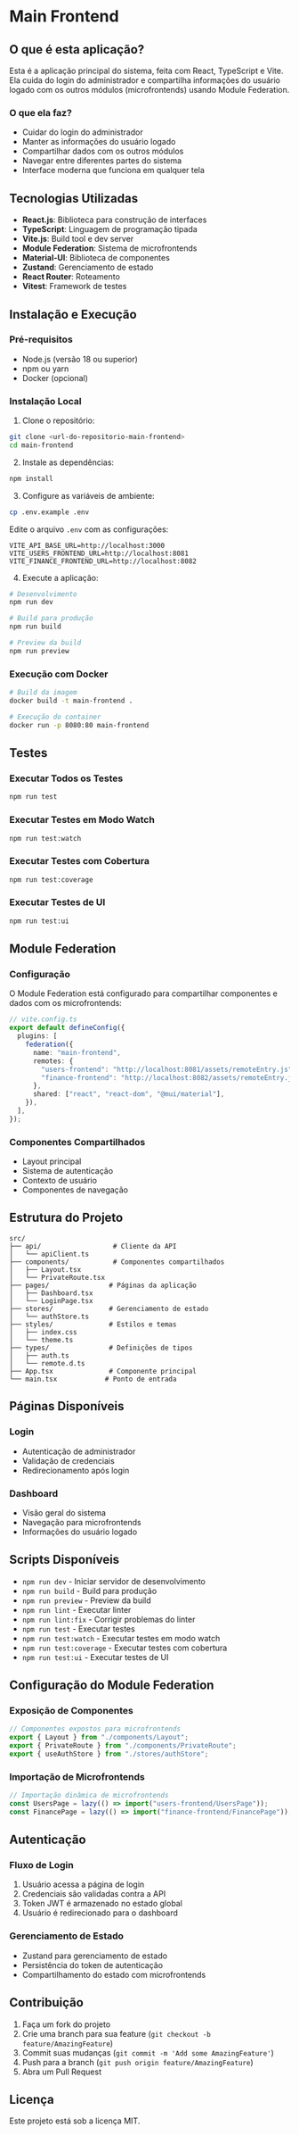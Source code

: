 # Main Frontend

## O que é esta aplicação?

Esta é a aplicação principal do sistema, feita com React, TypeScript e Vite. Ela cuida do login do administrador e compartilha informações do usuário logado com os outros módulos (microfrontends) usando Module Federation.

### O que ela faz?

- Cuidar do login do administrador
- Manter as informações do usuário logado
- Compartilhar dados com os outros módulos
- Navegar entre diferentes partes do sistema
- Interface moderna que funciona em qualquer tela

## Tecnologias Utilizadas

- **React.js**: Biblioteca para construção de interfaces
- **TypeScript**: Linguagem de programação tipada
- **Vite.js**: Build tool e dev server
- **Module Federation**: Sistema de microfrontends
- **Material-UI**: Biblioteca de componentes
- **Zustand**: Gerenciamento de estado
- **React Router**: Roteamento
- **Vitest**: Framework de testes

## Instalação e Execução

### Pré-requisitos

- Node.js (versão 18 ou superior)
- npm ou yarn
- Docker (opcional)

### Instalação Local

1. Clone o repositório:

```bash
git clone <url-do-repositorio-main-frontend>
cd main-frontend
```

2. Instale as dependências:

```bash
npm install
```

3. Configure as variáveis de ambiente:

```bash
cp .env.example .env
```

Edite o arquivo `.env` com as configurações:

```env
VITE_API_BASE_URL=http://localhost:3000
VITE_USERS_FRONTEND_URL=http://localhost:8081
VITE_FINANCE_FRONTEND_URL=http://localhost:8082
```

4. Execute a aplicação:

```bash
# Desenvolvimento
npm run dev

# Build para produção
npm run build

# Preview da build
npm run preview
```

### Execução com Docker

```bash
# Build da imagem
docker build -t main-frontend .

# Execução do container
docker run -p 8080:80 main-frontend
```

## Testes

### Executar Todos os Testes

```bash
npm run test
```

### Executar Testes em Modo Watch

```bash
npm run test:watch
```

### Executar Testes com Cobertura

```bash
npm run test:coverage
```

### Executar Testes de UI

```bash
npm run test:ui
```

## Module Federation

### Configuração

O Module Federation está configurado para compartilhar componentes e dados com os microfrontends:

```typescript
// vite.config.ts
export default defineConfig({
  plugins: [
    federation({
      name: "main-frontend",
      remotes: {
        "users-frontend": "http://localhost:8081/assets/remoteEntry.js",
        "finance-frontend": "http://localhost:8082/assets/remoteEntry.js",
      },
      shared: ["react", "react-dom", "@mui/material"],
    }),
  ],
});
```

### Componentes Compartilhados

- Layout principal
- Sistema de autenticação
- Contexto de usuário
- Componentes de navegação

## Estrutura do Projeto

```
src/
├── api/                  # Cliente da API
│   └── apiClient.ts
├── components/           # Componentes compartilhados
│   ├── Layout.tsx
│   └── PrivateRoute.tsx
├── pages/               # Páginas da aplicação
│   ├── Dashboard.tsx
│   └── LoginPage.tsx
├── stores/              # Gerenciamento de estado
│   └── authStore.ts
├── styles/              # Estilos e temas
│   ├── index.css
│   └── theme.ts
├── types/               # Definições de tipos
│   ├── auth.ts
│   └── remote.d.ts
├── App.tsx              # Componente principal
└── main.tsx            # Ponto de entrada
```

## Páginas Disponíveis

### Login

- Autenticação de administrador
- Validação de credenciais
- Redirecionamento após login

### Dashboard

- Visão geral do sistema
- Navegação para microfrontends
- Informações do usuário logado

## Scripts Disponíveis

- `npm run dev` - Iniciar servidor de desenvolvimento
- `npm run build` - Build para produção
- `npm run preview` - Preview da build
- `npm run lint` - Executar linter
- `npm run lint:fix` - Corrigir problemas do linter
- `npm run test` - Executar testes
- `npm run test:watch` - Executar testes em modo watch
- `npm run test:coverage` - Executar testes com cobertura
- `npm run test:ui` - Executar testes de UI

## Configuração do Module Federation

### Exposição de Componentes

```typescript
// Componentes expostos para microfrontends
export { Layout } from "./components/Layout";
export { PrivateRoute } from "./components/PrivateRoute";
export { useAuthStore } from "./stores/authStore";
```

### Importação de Microfrontends

```typescript
// Importação dinâmica de microfrontends
const UsersPage = lazy(() => import("users-frontend/UsersPage"));
const FinancePage = lazy(() => import("finance-frontend/FinancePage"));
```

## Autenticação

### Fluxo de Login

1. Usuário acessa a página de login
2. Credenciais são validadas contra a API
3. Token JWT é armazenado no estado global
4. Usuário é redirecionado para o dashboard

### Gerenciamento de Estado

- Zustand para gerenciamento de estado
- Persistência do token de autenticação
- Compartilhamento do estado com microfrontends

## Contribuição

1. Faça um fork do projeto
2. Crie uma branch para sua feature (`git checkout -b feature/AmazingFeature`)
3. Commit suas mudanças (`git commit -m 'Add some AmazingFeature'`)
4. Push para a branch (`git push origin feature/AmazingFeature`)
5. Abra um Pull Request

## Licença

Este projeto está sob a licença MIT.
